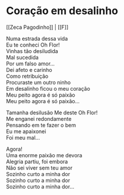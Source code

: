 # Coração em desalinho
[[Zeca Pagodinho]] | [[F]]

Numa estrada dessa vida  
Eu te conheci Oh Flor!  
Vinhas tão desiludida  
Mal sucedida  
Por um falso amor...  
Dei afeto e carinho  
Como retribuição  
Procuraste um outro ninho  
Em desalinho ficou o meu coração  
Meu peito agora é só paixão  
Meu peito agora é só paixão...  

Tamanha desilusão Me deste Oh Flor!  
Me enganei redondamente  
Pensando em te fazer o bem  
Eu me apaixonei  
Foi meu mal...  

Agora!  
Uma enorme paixão me devora   
Alegria partiu, foi embora  
Não sei viver sem teu amor  
Sozinho curto a minha dor  
Sozinho curto a minha dor  
Sozinho curto a minha dor…  